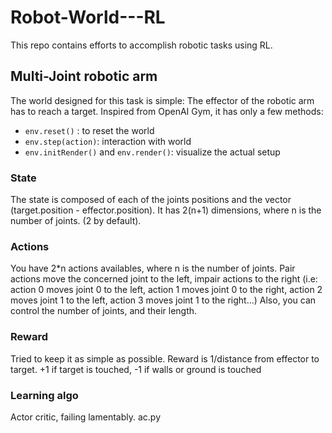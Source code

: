 # Robot-World---RL

This repo contains efforts to accomplish robotic tasks using RL. 

## Multi-Joint robotic arm  

The world designed for this task is simple: The effector of the
robotic arm has to reach a target. Inspired from OpenAI Gym, it has only a few methods: 

* `env.reset()` :  to reset the world
* `env.step(action)`: interaction with world  
* `env.initRender()` and `env.render()`:  visualize the actual setup

### State 

The state is composed of each of the joints positions and the vector (target.position - effector.position). It has 2(n+1) dimensions, where n is the number of joints. (2 by default). 

### Actions

You have 2\*n actions availables, where n is the number of joints. Pair actions move the concerned joint to the left, impair actions to the right (i.e: action 0 moves joint 0 to the left, action 1 moves joint 0 to the right, action 2 moves joint 1 to the left, action 3 moves joint 1 to the right...) 
Also, you can control the number of joints, and their length.


### Reward 

Tried to keep it as simple as possible. Reward is 1/distance from effector to target. +1 if target is touched, -1 if walls or ground is touched

### Learning algo

Actor critic, failing lamentably. ac.py
